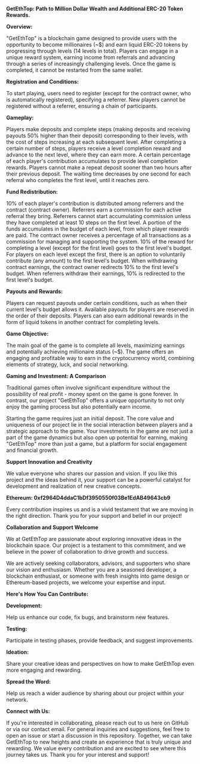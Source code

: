**GetEthTop: Path to Million Dollar Wealth and Additional ERC-20 Token Rewards.**

**Overview:** 

"GetEthTop" is a blockchain game designed to provide users with the opportunity to become millionaires (~$) and earn liquid ERC-20 tokens by progressing through levels (14 levels in total). Players can engage in a unique reward system, earning income from referrals and advancing through a series of increasingly challenging levels. Once the game is completed, it cannot be restarted from the same wallet.

**Registration and Conditions:**

To start playing, users need to register (except for the contract owner, who is automatically registered), specifying a referrer.
New players cannot be registered without a referrer, ensuring a chain of participants.

**Gameplay:**

Players make deposits and complete steps (making deposits and receiving payouts 50% higher than their deposit) corresponding to their levels, with the cost of steps increasing at each subsequent level.
After completing a certain number of steps, players receive a level completion reward and advance to the next level, where they can earn more.
A certain percentage of each player's contribution accumulates to provide level completion rewards.
Players cannot make a repeat deposit sooner than two hours after their previous deposit.
The waiting time decreases by one second for each referral who completes the first level, until it reaches zero.

**Fund Redistribution:**

10% of each player's contribution is distributed among referrers and the contract (contract owner).
Referrers earn a commission for each active referral they bring.
Referrers cannot start accumulating commission unless they have completed at least 10 steps on the first level.
A portion of the funds accumulates in the budget of each level, from which player rewards are paid.
The contract owner receives a percentage of all transactions as a commission for managing and supporting the system.
10% of the reward for completing a level (except for the first level) goes to the first level's budget.
For players on each level except the first, there is an option to voluntarily contribute (any amount) to the first level's budget.
When withdrawing contract earnings, the contract owner redirects 10% to the first level's budget.
When referrers withdraw their earnings, 10% is redirected to the first level's budget.

**Payouts and Rewards:**

Players can request payouts under certain conditions, such as when their current level's budget allows it. Available payouts for players are reserved in the order of their deposits.
Players can also earn additional rewards in the form of liquid tokens in another contract for completing levels.

**Game Objective:**

The main goal of the game is to complete all levels, maximizing earnings and potentially achieving millionaire status (~$).
The game offers an engaging and profitable way to earn in the cryptocurrency world, combining elements of strategy, luck, and social networking.

**Gaming and Investment: A Comparison**

Traditional games often involve significant expenditure without the possibility of real profit - money spent on the game is gone forever. In contrast, our project "GetEthTop" offers a unique opportunity to not only enjoy the gaming process but also potentially earn income.

Starting the game requires just an initial deposit. The core value and uniqueness of our project lie in the social interaction between players and a strategic approach to the game. Your investments in the game are not just a part of the game dynamics but also open up potential for earning, making "GetEthTop" more than just a game, but a platform for social engagement and financial growth.

**Support Innovation and Creativity**

We value everyone who shares our passion and vision. If you like this project and the ideas behind it, your support can be a powerful catalyst for development and realization of new creative concepts.

**Ethereum:   0xf2964D4ddaC1bDf3950550f03Be1EdAB49643cb9**

Every contribution inspires us and is a vivid testament that we are moving in the right direction. Thank you for your support and belief in our project!

**Collaboration and Support Welcome**

We at GetEthTop are passionate about exploring innovative ideas in the blockchain space. Our project is a testament to this commitment, and we believe in the power of collaboration to drive growth and success.

We are actively seeking collaborators, advisors, and supporters who share our vision and enthusiasm. Whether you are a seasoned developer, a blockchain enthusiast, or someone with fresh insights into game design or Ethereum-based projects, we welcome your expertise and input.

**Here's How You Can Contribute:**

**Development:**

Help us enhance our code, fix bugs, and brainstorm new features.

**Testing:**

Participate in testing phases, provide feedback, and suggest improvements.

**Ideation:**

Share your creative ideas and perspectives on how to make GetEthTop even more engaging and rewarding.

**Spread the Word:**

Help us reach a wider audience by sharing about our project within your network.

**Connect with Us:**

If you're interested in collaborating, please reach out to us here on GitHub or via our contact email.
For general inquiries and suggestions, feel free to open an issue or start a discussion in this repository.
Together, we can take GetEthTop to new heights and create an experience that is truly unique and rewarding. We value every contribution and are excited to see where this journey takes us. Thank you for your interest and support!
